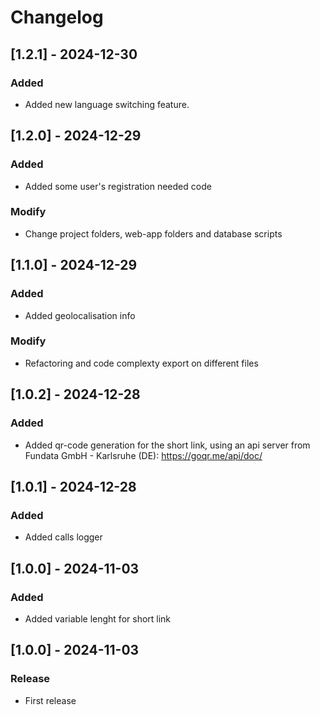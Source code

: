 # Changelog

## [1.2.1] - 2024-12-30
### Added
- Added new language switching feature.

## [1.2.0] - 2024-12-29
### Added
- Added some user's registration needed code
### Modify
- Change project folders, web-app folders and database scripts

## [1.1.0] - 2024-12-29
### Added
- Added geolocalisation info
### Modify
- Refactoring and code complexty export on different files

## [1.0.2] - 2024-12-28
### Added
- Added qr-code generation for the short link, using an api server from Fundata GmbH - Karlsruhe (DE): https://goqr.me/api/doc/

## [1.0.1] - 2024-12-28
### Added
- Added calls logger

## [1.0.0] - 2024-11-03
### Added
- Added variable lenght for short link

## [1.0.0] - 2024-11-03
### Release
- First release

